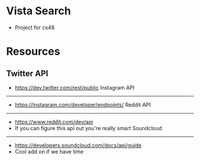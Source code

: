 Vista Search
============
* Project for cs48

Resources
=========
Twitter API
-----------
* https://dev.twitter.com/rest/public
Instagram API
-------------
* https://instagram.com/developer/endpoints/
Reddit API
----------
* https://www.reddit.com/dev/api
* If you can figure this api out you're really smart
Soundcloud
----------
* https://developers.soundcloud.com/docs/api/guide
* Cool add on if we have time
